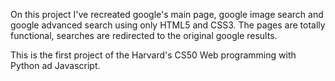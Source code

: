 On this project I've recreated google's main page, google image search and google advanced search using only HTML5 and CSS3. The pages are totally functional, searches are redirected to the original google results.

This is the first project of the Harvard's CS50 Web programming with Python ad Javascript.